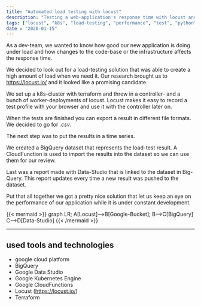 ```yaml
---
title: "Automated load testing with locust"
description: "Testing a web-application's response time with locust and pushing the results to bigquery"
tags: ["locust", "k8s", "load-testing", "performance", "test", "python", "gcp", "google-cloud", "bigquery", "ci/cd"]
date : "2020-01-15"
---
```


As a dev-team, we wanted to know how good our new application is doing under load and how changes to the code-base
or the infrastructure affects the response time.

We decided to look out for a load-testing solution that was able to create a high amount of load when we need it.
Our research brought us to https://locust.io/ and it looked like a promising candidate.

We set up a k8s-cluster with terraform and threw in a controller- and a bunch of worker-deployments of locust.
Locust makes it easy to record a test profile with your browser and use it with the controller later on.

When the tests are finished you can export a result in different file formats. We decided to go for *.csv*.

The next step was to put the results in a time series.

We created a BigQuery dataset that represents the load-test result.
A CloudFunction is used to import the results into the dataset so we can use them for our review.

Last was a report made with Data-Studio that is linked to the dataset in Big-Query.
This report updates every time a new result was pushed to the dataset.

Put that all together we got a pretty nice solution that let us keep an eye on the performance of our application
while it is under constant development.

{{< mermaid >}}
graph LR;
A[Locust]-->B[Google-Bucket];
B-->C[BigQuery]
C-->D[Data-Studio]
{{< /mermaid >}}

---

## used tools and technologies

- google cloud platform
- BigQuery
- Google Data Studio
- Google Kubernetes Engine
- Google CloudFunctions
- Locust (https://locust.io/)
- Terraform
